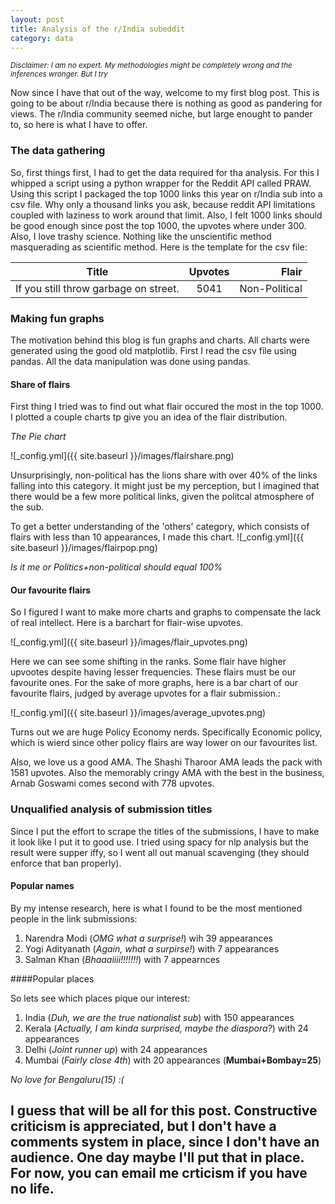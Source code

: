```yaml
---
layout: post
title: Analysis of the r/India subeddit
category: data 
---
```


<sub>*Disclaimer: I am no expert. My methodologies might be completely wrong and the inferences wronger. But I try*<sub>

Now since I have that out of the way, welcome to my first blog post. This is going to be about r/India because there is nothing as good as pandering for views. The r/India community seemed niche, but large enought to pander to, so here is what I have to offer.

### The data gathering
So, first things first, I had to get the data required for tha analysis. For this I whipped a script using a python wrapper for the Reddit API called PRAW. Using this script I packaged the top 1000 links this year on r/India sub into a csv file. Why only a thousand links you ask, because reddit API limitations coupled with laziness to work around that limit. Also, I felt 1000 links should be good enough since post the top 1000, the upvotes where under 300. Also, I love trashy science. Nothing like the unscientific method masquerading as scientific method. Here is the template for the csv file:

| Title        | Upvotes           | Flair  |
| ------------- |:-------------:| -----:|
|If you still throw garbage on street.    | 5041 | Non-Political |


### Making fun graphs
The motivation behind this blog is fun graphs and charts. All charts were generated using the good old matplotlib.
First I read the csv file using pandas. All the data manipulation was done using pandas.

#### Share of flairs

First thing I tried was to find out what flair occured the most in the top 1000. I plotted a couple charts tp give you an idea of the flair distribution.

*The Pie chart*

![_config.yml]({{ site.baseurl }}/images/flairshare.png) 

Unsurprisingly, non-political has the lions share with over 40% of the links falling into this category. It might just be my perception, but I imagined that there would be a few more political links, given the politcal atmosphere of the sub. 

To get a better understanding of the 'others' category, which consists of flairs with less than 10 appearances, I made this chart.
![_config.yml]({{ site.baseurl }}/images/flairpop.png) 

*Is it me or Politics+non-political should equal 100%*

#### Our favourite flairs

So I figured I want to make more charts and graphs to compensate the lack of real intellect. Here is a barchart for flair-wise upvotes.

![_config.yml]({{ site.baseurl }}/images/flair_upvotes.png) 

Here we can see some shifting in the ranks. Some flair have higher upvootes despite having lesser frequencies. These flairs must be our favourite ones. For the sake of more graphs, here is a bar chart of our favourite flairs, judged by average upvotes for a flair submission.:

![_config.yml]({{ site.baseurl }}/images/average_upvotes.png) 

Turns out we are huge Policy Economy nerds. Specifically Economic policy, which is wierd since other policy flairs are way lower on our favourites list. 

Also, we love us a good AMA. The Shashi Tharoor AMA leads the pack with 1581 upvotes. Also the memorably cringy AMA with the best in the business, Arnab Goswami comes second with 778 upvotes. 

### Unqualified analysis of submission titles

Since I put the effort to scrape the titles of the submissions, I have to make it look like I put it to good use. I tried using spacy for nlp analysis but the result were supper iffy, so I went all out manual scavenging (they should enforce that ban properly).

#### Popular names

By my intense research, here is what I found to be the most mentioned people in the link submissions:

1. Narendra Modi (*OMG what a surprise!*) wih 39 appearances
2. Yogi Adityanath (*Again, what a surpirse!*) with 7 appearances
3. Salman Khan (*Bhaaaiiii!!!!!!!*) with 7 appearnces


####Popular places

So lets see which places pique our interest:

1. India (*Duh, we are the true nationalist sub*) with 150 appearances
2. Kerala (*Actually, I am kinda surprised, maybe the diaspora?*) with 24 appearances
3. Delhi (*Joint runner up*) with 24 appearances
4. Mumbai (*Fairly close 4th*) with 20 appearances (**Mumbai+Bombay=25**)

*No love for Bengaluru(15) :(*

## I guess that will be all for this post. Constructive criticism is appreciated, but I don't have a comments system in place, since I don't have an audience. One day maybe I'll put that in place. For now, you can email me crticism if you have no life.

